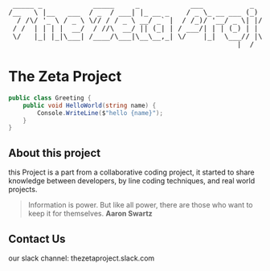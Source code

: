 <pre>
 _____ _            _____     _            ___           _           _   
/__   \ |__   ___  / _  / ___| |_ __ _    / _ \_ __ ___ (_) ___  ___| |_ 
  / /\/ '_ \ / _ \ \// / / _ \ __/ _` |  / /_)/ '__/ _ \| |/ _ \/ __| __|
 / /  | | | |  __/  / //\  __/ || (_| | / ___/| | | (_) | |  __/ (__| |_ 
 \/   |_| |_|\___| /____/\___|\__\__,_| \/    |_|  \___// |\___|\___|\__|
                                                      |__/               
</pre>
# The Zeta Project
```c#
public class Greeting {
    public void HelloWorld(string name) {
        Console.WriteLine($"hello {name}");
    }
}
```

## About this project
this Project is a part from a collaborative coding project, it started to share knowledge between developers, by line coding techniques, and real world projects.
> Information is power. But like all power, there are those who want to keep it for themselves.
> **Aaron Swartz**

## Contact Us
our slack channel: thezetaproject.slack.com
